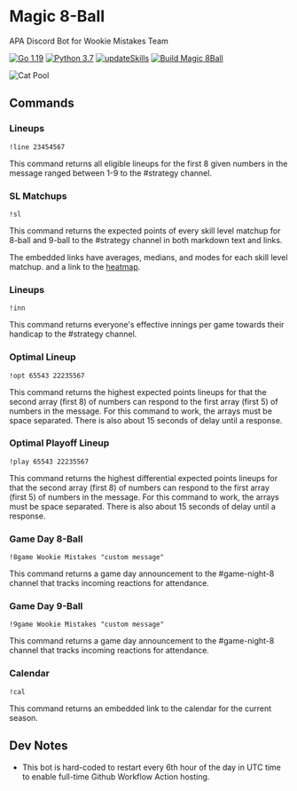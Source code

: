# Magic 8-Ball
APA Discord Bot for Wookie Mistakes Team

[![Go 1.19](https://img.shields.io/badge/golang-1.19-green.svg)](https://go.dev/dl/)
[![Python 3.7](https://img.shields.io/badge/python-3.7-blue.svg)](https://www.python.org/downloads/)
[![updateSkills](https://github.com/berryscottr/magic-8ball/actions/workflows/updateSkills.yml/badge.svg)](https://github.com/berryscottr/magic-8ball/actions/workflows/updateSkills.yml)
[![Build Magic 8Ball](https://github.com/berryscottr/magic-8ball/actions/workflows/build.yml/badge.svg?event=workflow_run)](https://github.com/berryscottr/magic-8ball/actions/workflows/build.yml)

![Cat Pool](data/images/cat_pool.gif)

## Commands
### Lineups
`!line 23454567`

This command returns all eligible lineups for the first 8 given numbers in the message ranged between 1-9 to the #strategy channel.
### SL Matchups
`!sl`

This command returns the expected points of every skill level matchup for 8-ball and 9-ball to the #strategy channel in both markdown text and links.

The embedded links have averages, medians, and modes for each skill level matchup.
and a link to the [heatmap](https://raw.githubusercontent.com/berryscottr/magic-8ball/main/data/images/slMatchupAverages.svg).
### Lineups
`!inn`

This command returns everyone's effective innings per game towards their handicap to the #strategy channel.
### Optimal Lineup
`!opt 65543 22235567`

This command returns the highest expected points lineups for that the second array (first 8) of numbers can 
respond to the first array (first 5) of numbers in the message. For this command to work, the arrays must be space separated.
There is also about 15 seconds of delay until a response.
### Optimal Playoff Lineup
`!play 65543 22235567`

This command returns the highest differential expected points lineups for that the second array (first 8) of numbers can
respond to the first array (first 5) of numbers in the message. For this command to work, the arrays must be space separated.
There is also about 15 seconds of delay until a response.
### Game Day 8-Ball
`!8game Wookie Mistakes "custom message"`

This command returns a game day announcement to the #game-night-8 channel that tracks incoming reactions for attendance.

### Game Day 9-Ball
`!9game Wookie Mistakes "custom message"`

This command returns a game day announcement to the #game-night-8 channel that tracks incoming reactions for attendance.

### Calendar
`!cal`

This command returns an embedded link to the calendar for the current season.

## Dev Notes
- This bot is hard-coded to restart every 6th hour of the day in UTC time to enable full-time Github Workflow Action hosting.